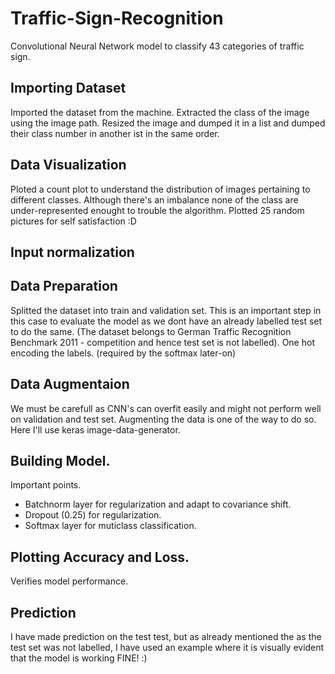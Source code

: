 # Traffic-Sign-Recognition
Convolutional Neural Network model to classify 43 categories of traffic sign.
## Importing Dataset
Imported the dataset from the machine. Extracted the class of the image using the image path. Resized the image and dumped it in a list and dumped their class number in another ist in the same order.
## Data Visualization
Ploted a count plot to understand the distribution of images pertaining to different classes. Although there's an imbalance none of the class are under-represented enought to trouble the algorithm.
Plotted 25 random pictures for self satisfaction :D
## Input normalization
## Data Preparation
Splitted the dataset into train and validation set. This is an important step in this case to evaluate the model as we dont have an already labelled test set to do the same. (The dataset belongs to German Traffic Recognition Benchmark 2011 - competition and hence test set is not labelled).
One hot encoding the labels. (required by the softmax later-on)
## Data Augmentaion
We must be carefull as CNN's can overfit easily and might not perform well on validation and test set. Augmenting the data is one of the way to do so. Here I'll use keras image-data-generator.
## Building Model.
Important points.
* Batchnorm layer for regularization and adapt to covariance shift.
* Dropout (0.25) for regularization.
* Softmax layer for muticlass classification.
## Plotting Accuracy and Loss.
Verifies model performance.
## Prediction
I have made prediction on the test test, but as already mentioned the as the test set was not labelled, I have used an example where it is visually evident that the model is working FINE! :)

